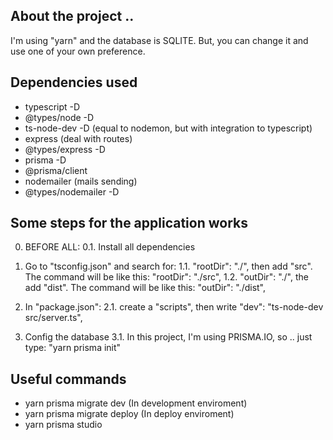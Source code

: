 ## About the project ..

I'm using "yarn" and the database is SQLITE. But, you can change it and use one of your own preference.

## Dependencies used

- typescript -D
- @types/node -D
- ts-node-dev -D (equal to nodemon, but with integration to typescript)
- express (deal with routes)
- @types/express -D
- prisma -D
- @prisma/client
- nodemailer (mails sending)
- @types/nodemailer -D

## Some steps for the application works

0. BEFORE ALL:
   0.1. Install all dependencies

1. Go to "tsconfig.json" and search for:
   1.1. "rootDir": "./", then add "src". The command will be like this: "rootDir": "./src",
   1.2. "outDir": "./", the add "dist". The command will be like this: "outDir": "./dist",

2. In "package.json":
   2.1. create a "scripts", then write "dev": "ts-node-dev src/server.ts",

3. Config the database
   3.1. In this project, I'm using PRISMA.IO, so .. just type: "yarn prisma init"

## Useful commands

- yarn prisma migrate dev (In development enviroment)
- yarn prisma migrate deploy (In deploy enviroment)
- yarn prisma studio
